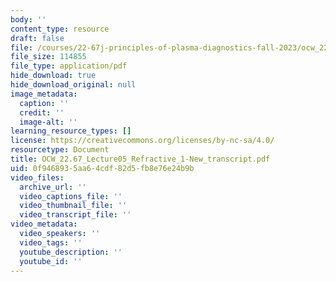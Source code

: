 ```yaml
---
body: ''
content_type: resource
draft: false
file: /courses/22-67j-principles-of-plasma-diagnostics-fall-2023/ocw_2267_lecture05_refractive_1-new_transcript.pdf
file_size: 114855
file_type: application/pdf
hide_download: true
hide_download_original: null
image_metadata:
  caption: ''
  credit: ''
  image-alt: ''
learning_resource_types: []
license: https://creativecommons.org/licenses/by-nc-sa/4.0/
resourcetype: Document
title: OCW_22.67_Lecture05_Refractive_1-New_transcript.pdf
uid: 0f946893-5aa6-4cdf-82d5-fb8e76e24b9b
video_files:
  archive_url: ''
  video_captions_file: ''
  video_thumbnail_file: ''
  video_transcript_file: ''
video_metadata:
  video_speakers: ''
  video_tags: ''
  youtube_description: ''
  youtube_id: ''
---
```

